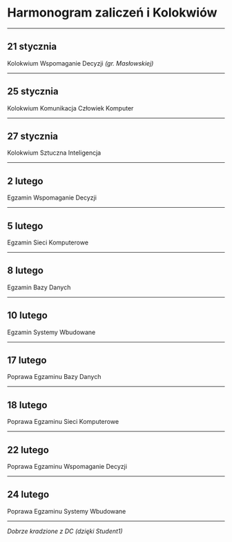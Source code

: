 # Harmonogram zaliczeń i Kolokwiów
------------------------
## 21 stycznia
Kolokwium Wspomaganie Decyzji *(gr. Masłowskiej)*  

-----------------------

## 25 stycznia
Kolokwium Komunikacja Człowiek Komputer

------------------------

## 27 stycznia
Kolokwium Sztuczna Inteligencja

------------------------

## 2 lutego
Egzamin Wspomaganie Decyzji

------------------------

## 5 lutego
Egzamin Sieci Komputerowe

------------------------

## 8 lutego 
Egzamin Bazy Danych

------------------------

## 10 lutego
Egzamin Systemy Wbudowane

------------------------

## 17 lutego
Poprawa Egzaminu Bazy Danych

------------------------

## 18 lutego
Poprawa Egzaminu Sieci Komputerowe

------------------------

## 22 lutego
Poprawa Egzaminu Wspomaganie Decyzji

------------------------

## 24 lutego
Poprawa Egzaminu Systemy Wbudowane


----------------
*Dobrze kradzione z DC (dzięki Student1)*
